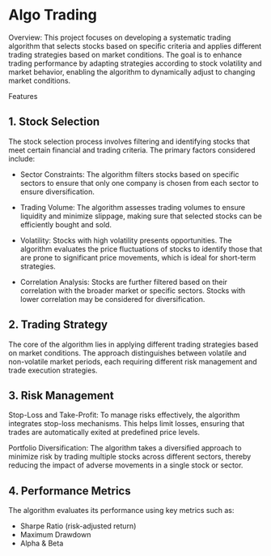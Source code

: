 # Algo Trading

Overview: 
This project focuses on developing a systematic trading algorithm that selects stocks based on specific criteria and applies different trading strategies based on market conditions. The goal is to enhance trading performance by adapting strategies according to stock volatility and market behavior, enabling the algorithm to dynamically adjust to changing market conditions.

Features

## 1. Stock Selection
The stock selection process involves filtering and identifying stocks that meet certain financial and trading criteria. The primary factors considered include:

- Sector Constraints: The algorithm filters stocks based on specific sectors to ensure that only one company is chosen from each sector to ensure diversification.

- Trading Volume: The algorithm assesses trading volumes to ensure liquidity and minimize slippage, making sure that selected stocks can be efficiently bought and sold.

- Volatility: Stocks with high volatility presents opportunities. The algorithm evaluates the price fluctuations of stocks to identify those that are prone to significant price movements, which is ideal for short-term strategies.

- Correlation Analysis: Stocks are further filtered based on their correlation with the broader market or specific sectors. Stocks with lower correlation may be considered for diversification.

## 2. Trading Strategy
   
The core of the algorithm lies in applying different trading strategies based on market conditions. The approach distinguishes between volatile and non-volatile market periods, each requiring different risk management and trade execution strategies.

## 3. Risk Management
Stop-Loss and Take-Profit: To manage risks effectively, the algorithm integrates stop-loss mechanisms. This helps limit losses, ensuring that trades are automatically exited at predefined price levels.

Portfolio Diversification: The algorithm takes a diversified approach to minimize risk by trading multiple stocks across different sectors, thereby reducing the impact of adverse movements in a single stock or sector.

## 4. Performance Metrics
The algorithm evaluates its performance using key metrics such as:

- Sharpe Ratio (risk-adjusted return)
- Maximum Drawdown
- Alpha & Beta
